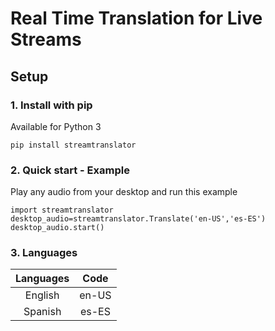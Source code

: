 <p>
  <h1>Real Time Translation for Live Streams</h1>
</p>


## Setup

### 1. Install with pip

Available for Python 3

```
pip install streamtranslator
```

### 2. Quick start - Example

Play any audio from your desktop and run this example

```
import streamtranslator
desktop_audio=streamtranslator.Translate('en-US','es-ES')
desktop_audio.start()
```

### 3. Languages

| Languages   |    Code     | 
|:-----------:|:-----------:|
| English     |    en-US    |
| Spanish     |    es-ES    |



